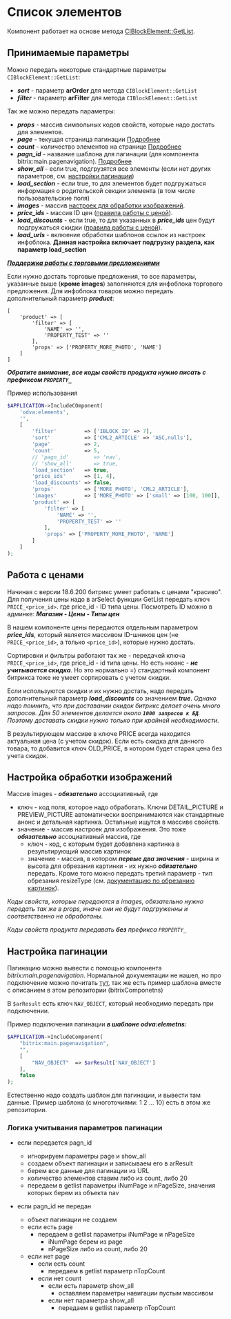# Список элементов

Компонент работает на основе метода [CIBlockElement::GetList](https://dev.1c-bitrix.ru/api_help/iblock/classes/ciblockelement/getlist.php).


## Принимаемые параметры

Можно передать некоторые стандартные параметры ```CIBlockElement::GetList```:

- ***sort***   - параметр **arOrder** для метода ```CIBlockElement::GetList```
- ***filter*** - параметр **arFilter** для метода ```CIBlockElement::GetList```

Так же можно передать параметры:

- ***props***          - массив символьных кодов свойств, которые надо достать для элементов.
- ***page***           - текущая страница пагинации [Подробнее](#настройка-пагинации)
- ***count***          - количество элементов на странице [Подробнее](#настройка-пагинации)
- ***pagn_id***        - название шаблона для пагинации (для компонента bitrix:main.pagenavigation). [Подробнее](#настройка-пагинации)
- ***show_all***       - если true, подгрузятся все элементы (если нет других параметров, см. [настройки пагинации](#настройка-пагинации))
- ***load_section***   - если true, то для элементов будет подгружаться информация о родительской секции элемента (в том числе пользовательские поля)
- ***images***         - массив [настроек для обработки изображений](#настройка-обработки-изображений).
- ***price_ids***      - массив ID цен ([правила работы с ценой](#работа-с-ценами)).
- ***load_discounts*** - если true, то для указанных в ***price_ids*** цен будут подгружаться скидки ([правила работы с ценой](#работа-с-ценами)).
- ***load_urls***      - вклюение обработки шаблонов ссылок из настроек инфоблока. **Данная настройка включает подгрузку раздела, как параметр load_section**

<ins>***Поддержка работы с торговыми предложениями***</ins>

Если нужно достать торговые предложения, то все параметры, указанные выше (**кроме images**) заполняются для инфоблока торгового предложения.
Для инфоблока товаров можно передать дополнительный параметр ***product***:

```
[
	'product' => [
		'filter' => [
			'NAME' => '',
			'PROPERTY_TEST' => ''
		],
		'props' => ['PROPERTY_MORE_PHOTO', 'NAME']
	]
]
```

***Обратите внимание, все коды свойств продукта нужно писать с префиксом ```PROPERTY_```***

Пример использования
```php
$APPLICATION->IncludeCOmponent(
	'odva:elements',
	'',
	[
		'filter'         => ['IBLOCK_ID' => 7],
		'sort'           => ['CML2_ARTICLE' => 'ASC,nulls'],
		'page'           => 2,
		'count'          => 5,
		// 'pagn_id'        => 'nav',
		// 'show_all'       => true,
		'load_section'   => true,
		'price_ids'      => [1, 4],
		'load_discounts' => false,
		'props'          => ['MORE_PHOTO', 'CML2_ARTICLE'],
		'images'         => ['MORE_PHOTO' => ['small' => [100, 100]], 'PREVIEW_PICTURE' => ['small' => [100, 100]]],
		'product' => [
			'filter' => [
				'NAME' => '',
				'PROPERTY_TEST' => ''
			],
			'props' => ['PROPERTY_MORE_PHOTO', 'NAME']
		]
	]
);
```


## Работа с ценами

Начиная с версии 18.6.200 битрикс умеет работать с ценами "красиво". Для получения цены надо в arSelect функции GetList передать ключ ```PRICE_<price_id>```. где price_id - ID типа цены. Посмотреть ID можно в админке: ***Магазин - Цены - Типы цен***

В нашем компоненте цены передаются отдельным параметром ***price_ids***, который является массивом ID-шников цен (не ```PRICE_<price_id>```, а только ```<price_id>```), которые нужно достать.

Сортировки и фильтры работают так же - передачей ключа ```PRICE_<price_id>```, где price_id - id типа цены. Но есть нюанс - ***не учитывается скидка***. Но это нормально =) стандартный компонент битрикса тоже не умеет сортировать с учетом скидки.

Если используются скидки и их нужно достать, надо передать дополнительный параметр ***load_discounts*** со значением ***true***.
*Однако надо помнить, что при доставании скидок битрикс делает очень много запросов. Для 50 элементов делается около **```1000 запросов к БД```**. Поэтому доставать скидки нужно только при крайней необходимости.*

В результирующем массиве в ключе PRICE всегда находится актуальная цена (с учетом скидок). Если есть скидка для данного товара, то добавится ключ OLD_PRICE, в котором будет старая цена без учета скидок.


## Настройка обработки изображений

Массив images - ***обязательно*** ассоциативный, где

- ключ - код поля, которое надо обработать. Ключи DETAIL_PICTURE и PREVIEW_PICTURE автоматически воспринимаются как стандартные анонс
и детальная картинка. Остальные ищутся в массиве свойств.
- значение - массив настроек для изображения. Это тоже ***обязательно*** ассоциативный массив, где
	- ключ - код, с которым будет добавлена картинка в результирующий массив картинок
	- значение - массив, в котором ***первые два значения*** - ширина и высота для обрезания картинки - их нужно ***обязательно*** передать.
	Кроме того можно передать третий параметр - тип обрезания resizeType
	(см. [документацию по обрезанию картинок](https://dev.1c-bitrix.ru/api_help/main/reference/cfile/resizeimageget.php)).

*Коды свойств, которые передаются в images, *обязательно* нужно передать так же в *props*, иначе они не будут подгруженны и соответственно не обработаны.*

*Коды свойств продукта передавать **без** префикса ```PROPERTY_```*


## Настройка пагинации

Пагинацию можно вывести с помощью компонента *bitrix:main.pagenavigation*. Нормальной документации не нашел, но про подключение можно почитать
[тут](https://dev.1c-bitrix.ru/learning/course/index.php?COURSE_ID=43&LESSON_ID=2741&LESSON_PATH=3913.5062.5748.2741),
так же есть пример шаблона вместе с описанием в этом репозитории (bitrixComponetns)

В ```$arResult``` есть ключ ```NAV_OBJECT```, который необходимо передать при подключении.

Пример подключения пагинации ***в шаблоне odva:elemetns:***

```php
$APPLICATION->IncludeComponent(
	"bitrix:main.pagenavigation",
	"",
	[
		"NAV_OBJECT"  => $arResult['NAV_OBJECT']
	],
	false
);
```

Естественно надо создать шаблон для пагинации, и вывести там данные. Пример шаблона (с многоточиями: 1 2 ... 10) есть в этом же репозитории.

### Логика учитывания параметров пагинации

- если передается pagn_id
	- игнорируем параметры page и show_all
	- создаем объект пагинации и записываем его в arResult
	- берем все данные для пагинации из URL
	- количество элементов ставим либо из count, либо 20
	- передаем в getlist параметры iNumPage и nPageSize, значения которых берем из объекта nav

- если pagn_id не передан
	- объект пагинации не создаем
	- если есть page
		- передаем в getlist параметры iNumPage и nPageSize
			- iNumPage берем из page
			- nPageSize либо из count, либо 20
	- если нет page
		- если есть count
			- передаем в getlist параметр nTopCount
		- если нет count
			- если есть параметр show_all
				- оставляем параметры навигации пустым массивом
			- если нет параметра show_all
				- передаем в getlist параметр nTopCount
 
